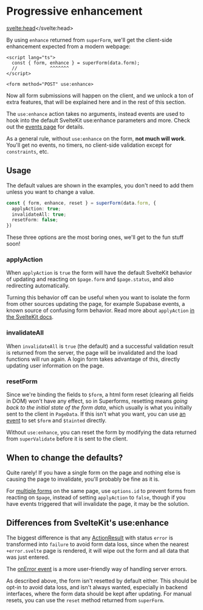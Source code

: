 <script lang="ts">
  import Next from '$lib/Next.svelte'
  import { concepts } from '$lib/navigation/sections'

	export let data;
</script>

# Progressive enhancement

<svelte:head><title>Progressive enhancement with use:enhance</title></svelte:head>

By using `enhance` returned from `superForm`, we'll get the client-side enhancement expected from a modern webpage:

```svelte
<script lang="ts">
  const { form, enhance } = superForm(data.form);
  //            ^^^^^^^
</script>

<form method="POST" use:enhance>
```

Now all form submissions will happen on the client, and we unlock a ton of extra features, that will be explained here and in the rest of this section.

The `use:enhance` action takes no arguments, instead events are used to hook into the default SvelteKit use:enhance parameters and more. Check out the [events page](/concepts/events) for details.

As a general rule, without `use:enhance` on the form, **not much will work**. You'll get no events, no timers, no client-side validation except for `constraints`, etc.

## Usage

The default values are shown in the examples, you don't need to add them unless you want to change a value.

```ts
const { form, enhance, reset } = superForm(data.form, {
  applyAction: true;
  invalidateAll: true;
  resetForm: false;
})
```

These three options are the most boring ones, we'll get to the fun stuff soon!

### applyAction

When `applyAction` is `true` the form will have the default SvelteKit behavior of updating and reacting on `$page.form` and `$page.status`, and also redirecting automatically.

Turning this behavior off can be useful when you want to isolate the form from other sources updating the page, for example Supabase events, a known source of confusing form behavior. Read more about `applyAction` [in the SvelteKit docs](https://kit.svelte.dev/docs/form-actions#progressive-enhancement-applyaction).

### invalidateAll

When `invalidateAll` is `true` (the default) and a successful validation result is returned from the server, the page will be invalidated and the load functions will run again. A login form takes advantage of this, directly updating user information on the page.

### resetForm

Since we're binding the fields to `$form`, a html form reset (clearing all fields in DOM) won't have any effect, so in Superforms, resetting means _going back to the initial state of the form data_, which usually is what you initially sent to the client in `PageData`. If this isn't what you want, you can use [an event](/concepts/events) to set `$form` and `$tainted` directly.

Without `use:enhance`, you can reset the form by modifying the data returned from `superValidate` before it is sent to the client.

## When to change the defaults?

Quite rarely! If you have a single form on the page and nothing else is causing the page to invalidate, you'll probably be fine as it is.

For <a href="/concepts/multiple-forms">multiple forms</a> on the same page, use `options.id` to prevent forms from reacting on `$page`, instead of setting `applyAction` to `false`, though if you have events triggered that will invalidate the page, it may be the solution.

## Differences from SvelteKit's use:enhance

The biggest difference is that any [ActionResult](https://kit.svelte.dev/docs/types#public-types-actionresult) with status `error` is transformed into `failure` to avoid form data loss, since when the nearest `+error.svelte` page is rendered, it will wipe out the form and all data that was just entered.

The [onError event](/concepts/events#onerror) is a more user-friendly way of handling server errors.

As described above, the form isn't resetted by default either. This should be opt-in to avoid data loss, and isn't always wanted, especially in backend interfaces, where the form data should be kept after updating. For manual resets, you can use the `reset` method returned from `superForm`.

<Next section={concepts} />
